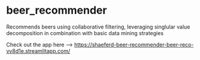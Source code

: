 # beer_recommender
Recommends beers using collaborative filtering, leveraging singlular value decomposition in combination with basic data mining strategies

Check out the app here --> https://shaeferd-beer-recommender-beer-reco-vv8d1e.streamlitapp.com/
